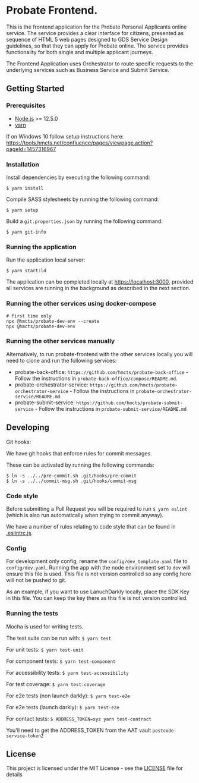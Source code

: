 # Probate Frontend.

This is the frontend application for the Probate Personal Applicants online service. The service provides a clear interface for citizens, presented as sequence of HTML 5 web pages designed to GDS Service Design guidelines, so that they can apply for Probate online. The service provides functionality for both single and multiple applicant journeys.

The Frontend Application uses Orchestrator to route specific requests to the underlying services such as Business Service and Submit Service.


## Getting Started
### Prerequisites

- [Node.js](nodejs.org) >= 12.5.0
- [yarn](yarnpkg.com)

If on Windows 10 follow setup instructions here: https://tools.hmcts.net/confluence/pages/viewpage.action?pageId=1457316967

### Installation

Install dependencies by executing the following command:
```
$ yarn install
```
Compile SASS stylesheets by running the following command:
```
$ yarn setup
```

Build a `git.properties.json` by running the following command:
```
$ yarn git-info
```

### Running the application

Run the application local server:
```
$ yarn start:ld
```

The application can be completed locally at [https://localhost:3000](https://localhost:3000), provided all services are running in the background as described in the next section.

### Running the other services using docker-compose

```
# first time only
npx @hmcts/probate-dev-env --create
npx @hmcts/probate-dev-env
```

### Running the other services manually

Alternatively, to run probate-frontend with the other services locally you will need to clone and run the following services:

- probate-back-office: `https://github.com/hmcts/probate-back-office` - Follow the instructions in `probate-back-office/compose/README.md`.
- probate-orchestrator-service: `https://github.com/hmcts/probate-orchestrator-service` - Follow the instructions in `probate-orchestrator-service/README.md`
- probate-submit-service: `https://github.com/hmcts/probate-submit-service` - Follow the instructions in `probate-submit-service/README.md`


## Developing

Git hooks:

We have git hooks that enforce rules for commit messages.

These can be activated by running the following commands:
```
$ ln -s ../../pre-commit.sh .git/hooks/pre-commit
$ ln -s ../../commit-msg.sh .git/hooks/commit-msg
```

### Code style

Before submitting a Pull Request you will be required to run `$ yarn eslint` (which is also run automatically when trying to commit anyway).

We have a number of rules relating to code style that can be found in [.eslintrc.js](https://github.com/hmcts/probate-frontend/blob/develop/.eslintrc.js).

### Config

For development only config, rename the `config/dev_template.yaml` file to `config/dev.yaml`. Running the app with the node environment set to `dev` will ensure this file is used.
This file is not version controlled so any config here will not be pushed to git.

As an example, if you want to use LanuchDarkly locally, place the SDK Key in this file. You can keep the key there as this file is not version controlled.

### Running the tests

Mocha is used for writing tests.

The test suite can be run with:
`$ yarn test`

For unit tests:
`$ yarn test-unit`

For component tests:
`$ yarn test-component`

For accessibility tests:
`$ yarn test-accessibility`

For test coverage:
`$ yarn test:coverage`

For e2e tests (non launch darkly):
`$ yarn test-e2e`

For e2e tests (launch darkly):
`$ yarn test-e2e`


For contact tests:
`$ ADDRESS_TOKEN=xyz yarn test-contract`

You'll need to get the ADDRESS_TOKEN from the AAT vault `postcode-service-token2`

## License

This project is licensed under the MIT License - see the [LICENSE](https://github.com/hmcts/probate-frontend/blob/develop/LICENSE.md) file for details
